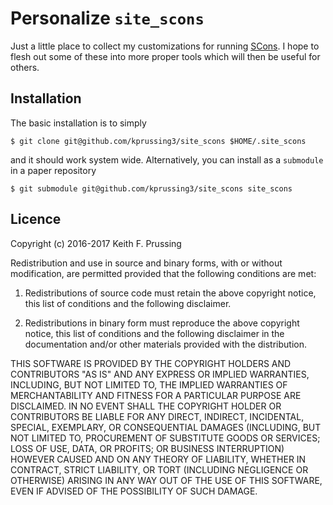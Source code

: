 Personalize `site_scons`
========================

Just a little place to collect my customizations for running [SCons].  I
hope to flesh out some of these into more proper tools which will then
be useful for others.

Installation
------------

The basic installation is to simply 

    $ git clone git@github.com/kprussing3/site_scons $HOME/.site_scons

and it should work system wide.  Alternatively, you can install as a
`submodule` in a paper repository

    $ git submodule git@github.com/kprussing3/site_scons site_scons

Licence
-------

Copyright (c) 2016-2017 Keith F. Prussing

Redistribution and use in source and binary forms, with or without
modification, are permitted provided that the following conditions are
met:

1. Redistributions of source code must retain the above copyright
   notice, this list of conditions and the following disclaimer.

2. Redistributions in binary form must reproduce the above copyright
   notice, this list of conditions and the following disclaimer in the
   documentation and/or other materials provided with the distribution.

THIS SOFTWARE IS PROVIDED BY THE COPYRIGHT HOLDERS AND CONTRIBUTORS "AS
IS" AND ANY EXPRESS OR IMPLIED WARRANTIES, INCLUDING, BUT NOT LIMITED
TO, THE IMPLIED WARRANTIES OF MERCHANTABILITY AND FITNESS FOR A
PARTICULAR PURPOSE ARE DISCLAIMED. IN NO EVENT SHALL THE COPYRIGHT
HOLDER OR CONTRIBUTORS BE LIABLE FOR ANY DIRECT, INDIRECT, INCIDENTAL,
SPECIAL, EXEMPLARY, OR CONSEQUENTIAL DAMAGES (INCLUDING, BUT NOT LIMITED
TO, PROCUREMENT OF SUBSTITUTE GOODS OR SERVICES; LOSS OF USE, DATA, OR
PROFITS; OR BUSINESS INTERRUPTION) HOWEVER CAUSED AND ON ANY THEORY OF
LIABILITY, WHETHER IN CONTRACT, STRICT LIABILITY, OR TORT (INCLUDING
NEGLIGENCE OR OTHERWISE) ARISING IN ANY WAY OUT OF THE USE OF THIS
SOFTWARE, EVEN IF ADVISED OF THE POSSIBILITY OF SUCH DAMAGE.

[SCons]: http://www.scons.org


